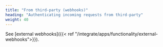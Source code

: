 ```yaml
---
title: "From third-party (webhooks)"
heading: "Authenticating incoming requests from third-party"
weight: 40
---
```


See [external webhooks]({{< ref "/integrate/apps/functionality/external-webhooks">}}).
